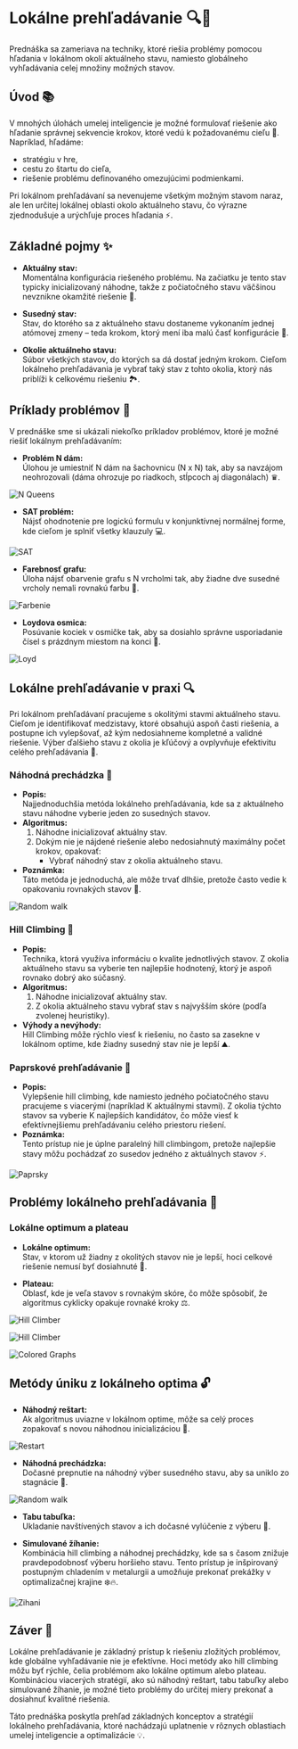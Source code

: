 # Lokálne prehľadávanie 🔍🚀

Prednáška sa zameriava na techniky, ktoré riešia problémy pomocou hľadania v lokálnom okolí aktuálneho stavu, namiesto globálneho vyhľadávania celej množiny možných stavov.

## Úvod 📚

V mnohých úlohách umelej inteligencie je možné formulovať riešenie ako hľadanie správnej sekvencie krokov, ktoré vedú k požadovanému cieľu 🎯. Napríklad, hľadáme:
- stratégiu v hre,
- cestu zo štartu do cieľa,
- riešenie problému definovaného omezujúcimi podmienkami.

Pri lokálnom prehľadávaní sa nevenujeme všetkým možným stavom naraz, ale len určitej lokálnej oblasti okolo aktuálneho stavu, čo výrazne zjednodušuje a urýchľuje proces hľadania ⚡.

## Základné pojmy ✨

- **Aktuálny stav:**  
  Momentálna konfigurácia riešeného problému. Na začiatku je tento stav typicky inicializovaný náhodne, takže z počiatočného stavu väčšinou nevznikne okamžité riešenie 🤔.

- **Susedný stav:**  
  Stav, do ktorého sa z aktuálneho stavu dostaneme vykonaním jednej atómovej zmeny – teda krokom, ktorý mení iba malú časť konfigurácie 🔄.

- **Okolie aktuálneho stavu:**  
  Súbor všetkých stavov, do ktorých sa dá dostať jedným krokom. Cieľom lokálneho prehľadávania je vybrať taký stav z tohto okolia, ktorý nás priblíži k celkovému riešeniu 🏞️.

## Príklady problémov 📌

V prednáške sme si ukázali niekoľko príkladov problémov, ktoré je možné riešiť lokálnym prehľadávaním:

- **Problém N dám:**  
  Úlohou je umiestniť N dám na šachovnicu (N x N) tak, aby sa navzájom neohrozovali (dáma ohrozuje po riadkoch, stĺpcoch aj diagonálach) ♛.

![N Queens](../../imgs_for_readme/local_searching/sachy.jpeg)

- **SAT problém:**  
  Nájsť ohodnotenie pre logickú formulu v konjunktívnej normálnej forme, kde cieľom je splniť všetky klauzuly 💻.

![SAT](../../imgs_for_readme/local_searching/sat.jpeg)

- **Farebnosť grafu:**  
  Úloha nájsť obarvenie grafu s N vrcholmi tak, aby žiadne dve susedné vrcholy nemali rovnakú farbu 🎨.

![Farbenie](../../imgs_for_readme/local_searching/farbenie.png)

- **Loydova osmica:**  
  Posúvanie kociek v osmičke tak, aby sa dosiahlo správne usporiadanie čísel s prázdnym miestom na konci 🎲.

![Loyd](../../imgs_for_readme/local_searching/loyd.jpeg)


## Lokálne prehľadávanie v praxi 🔍

Pri lokálnom prehľadávaní pracujeme s okolitými stavmi aktuálneho stavu. Cieľom je identifikovať medzistavy, ktoré obsahujú aspoň časti riešenia, a postupne ich vylepšovať, až kým nedosiahneme kompletné a validné riešenie. Výber ďalšieho stavu z okolia je kľúčový a ovplyvňuje efektivitu celého prehľadávania 🚀.

### Náhodná prechádzka 🎲

- **Popis:**  
  Najjednoduchšia metóda lokálneho prehľadávania, kde sa z aktuálneho stavu náhodne vyberie jeden zo susedných stavov.
- **Algoritmus:**
  1. Náhodne inicializovať aktuálny stav.
  2. Dokým nie je nájdené riešenie alebo nedosiahnutý maximálny počet krokov, opakovať:
     - Vybrať náhodný stav z okolia aktuálneho stavu.
- **Poznámka:**  
  Táto metóda je jednoduchá, ale môže trvať dlhšie, pretože často vedie k opakovaniu rovnakých stavov 🔄.

![Random walk](../../imgs_for_readme/local_searching/prechadzka.jpeg)


### Hill Climbing 🧗

- **Popis:**  
  Technika, ktorá využíva informáciu o kvalite jednotlivých stavov. Z okolia aktuálneho stavu sa vyberie ten najlepšie hodnotený, ktorý je aspoň rovnako dobrý ako súčasný.
- **Algoritmus:**
  1. Náhodne inicializovať aktuálny stav.
  2. Z okolia aktuálneho stavu vybrať stav s najvyšším skóre (podľa zvolenej heuristiky).
- **Výhody a nevýhody:**  
  Hill Climbing môže rýchlo viesť k riešeniu, no často sa zasekne v lokálnom optime, kde žiadny susedný stav nie je lepší ⛰️.



### Paprskové prehľadávanie 🔦

- **Popis:**  
  Vylepšenie hill climbing, kde namiesto jedného počiatočného stavu pracujeme s viacerými (napríklad K aktuálnymi stavmi). Z okolia týchto stavov sa vyberie K najlepších kandidátov, čo môže viesť k efektívnejšiemu prehľadávaniu celého priestoru riešení.
- **Poznámka:**  
  Tento prístup nie je úplne paralelný hill climbingom, pretože najlepšie stavy môžu pochádzať zo susedov jedného z aktuálnych stavov ⚡.

![Paprsky](../../imgs_for_readme/local_searching/paprsky.png)


## Problémy lokálneho prehľadávania 🚧

### Lokálne optimum a plateau

- **Lokálne optimum:**  
  Stav, v ktorom už žiadny z okolitých stavov nie je lepší, hoci celkové riešenie nemusí byť dosiahnuté 🚩.

- **Plateau:**  
  Oblasť, kde je veľa stavov s rovnakým skóre, čo môže spôsobiť, že algoritmus cyklicky opakuje rovnaké kroky ⚖️.

![Hill Climber](../../imgs_for_readme/local_searching/img1.png)

![Hill Climber](../../imgs_for_readme/local_searching/img2.jpeg)

![Colored Graphs](../../imgs_for_readme/local_searching/colorgraphs.png)


## Metódy úniku z lokálneho optima 🔓

- **Náhodný reštart:**  
  Ak algoritmus uviazne v lokálnom optime, môže sa celý proces zopakovať s novou náhodnou inicializáciou 🔄.

![Restart](../../imgs_for_readme/local_searching/restart1.jpeg)


- **Náhodná prechádzka:**  
  Dočasné prepnutie na náhodný výber susedného stavu, aby sa uniklo zo stagnácie 🎲.

![Random walk](../../imgs_for_readme/local_searching/randomprechadzka.jpeg)


- **Tabu tabuľka:**  
  Ukladanie navštívených stavov a ich dočasné vylúčenie z výberu 🚫.

- **Simulované žíhanie:**  
  Kombinácia hill climbing a náhodnej prechádzky, kde sa s časom znižuje pravdepodobnosť výberu horšieho stavu. Tento prístup je inšpirovaný postupným chladením v metalurgii a umožňuje prekonať prekážky v optimalizačnej krajine ❄️🔥.

![Zihani](../../imgs_for_readme/local_searching/zihani.jpeg)


## Záver 🎉

Lokálne prehľadávanie je základný prístup k riešeniu zložitých problémov, kde globálne vyhľadávanie nie je efektívne. Hoci metódy ako hill climbing môžu byť rýchle, čelia problémom ako lokálne optimum alebo plateau. Kombináciou viacerých stratégií, ako sú náhodný reštart, tabu tabuľky alebo simulované žíhanie, je možné tieto problémy do určitej miery prekonať a dosiahnuť kvalitné riešenia.

Táto prednáška poskytla prehľad základných konceptov a stratégií lokálneho prehľadávania, ktoré nachádzajú uplatnenie v rôznych oblastiach umelej inteligencie a optimalizácie 💡.
